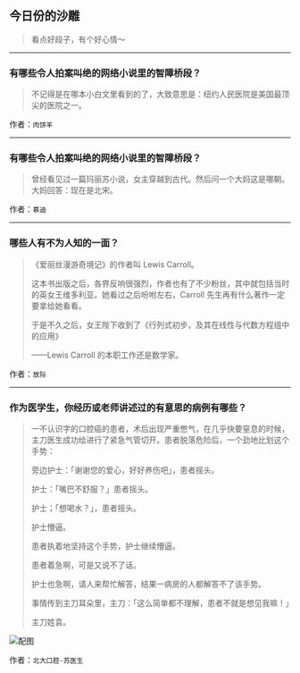 ## 今日份的沙雕

> 看点好段子，有个好心情～


 
---

### 有哪些令人拍案叫绝的网络小说里的智障桥段？

> 不记得是在哪本小白文里看到的了，大致意思是：纽约人民医院是美国最顶尖的医院之一。


作者：`肉饼羊`

---

### 有哪些令人拍案叫绝的网络小说里的智障桥段？

> 曾经看见过一篇玛丽苏小说，女主穿越到古代。然后问一个大妈这是哪朝。大妈回答：现在是北宋。


作者：`慕迪`

---

### 哪些人有不为人知的一面？

> 《爱丽丝漫游奇境记》的作者叫 Lewis Carroll。
> 
> 这本书出版之后，各界反响很强烈，作者也有了不少粉丝，其中就包括当时的英女王维多利亚。她看过之后吩咐左右，Carroll 先生再有什么著作一定要拿给她看看。
> 
> 于是不久之后，女王陛下收到了《行列式初步，及其在线性与代数方程组中的应用》
> 
> ——Lewis Carroll 的本职工作还是数学家。


作者：`放际`

---

### 作为医学生，你经历或老师讲述过的有意思的病例有哪些？

> 一不认识字的口腔癌的患者，术后出现严重憋气，在几乎快要窒息的时候，主刀医生成功给进行了紧急气管切开。患者脱落危险后，一个劲地比划这个手势：
> 
> 旁边护士：「谢谢您的爱心，好好养伤吧」，患者摇头。
> 
> 护士：「嘴巴不舒服？」患者摇头。
> 
> 护士；「想喝水？」，患者摇头。
> 
> 护士懵逼。
> 
> 患者执着地坚持这个手势，护士继续懵逼。
> 
> 患者着急啊，可是又说不了话。
> 
> 护士也急啊，请人来帮忙解答，结果一病房的人都解答不了该手势。
> 
> 事情传到主刀耳朵里，主刀：「这么简单都不理解，患者不就是想见我嘛！」
> 
> 主刀姓袁。



![配图](http://pic3.zhimg.com/70/v2-7d2c7f2015ddce0ca554597c0e78465e_b.jpg)


作者：`北大口腔-苏医生`